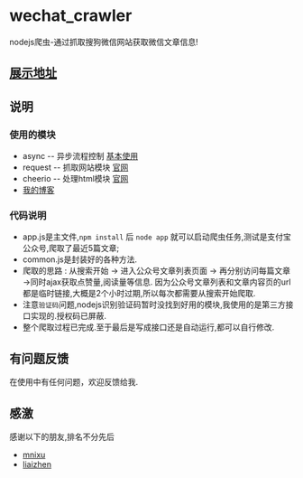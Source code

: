 # wechat_crawler
nodejs爬虫-通过抓取搜狗微信网站获取微信文章信息!

## [展示地址](http://39.108.162.233/wxlist)

## 说明
### 使用的模块
* async -- 异步流程控制  [基本使用](http://blog.csdn.net/zzwwjjdj1/article/details/51857959)
* request -- 抓取网站模块 [官网](https://www.npmjs.com/package/request)
* cheerio -- 处理html模块 [官网](https://www.npmjs.com/package/cheerio)
* [我的博客](http://blog.csdn.net/zzwwjjdj1/)

### 代码说明
* app.js是主文件,`npm install` 后 `node app` 就可以启动爬虫任务,测试是支付宝公众号,爬取了最近5篇文章;
* common.js是封装好的各种方法.
* 爬取的思路 : 从搜索开始 -> 进入公众号文章列表页面 -> 再分别访问每篇文章 ->同时ajax获取点赞量,阅读量等信息. 因为公众号文章列表和文章内容页的url都是临时链接,大概是2个小时过期,所以每次都需要从搜索开始爬取.
* 注意`验证码`问题,nodejs识别验证码暂时没找到好用的模块,我使用的是第三方接口实现的.授权码已屏蔽.
* 整个爬取过程已完成.至于最后是写成接口还是自动运行,都可以自行修改.

## 有问题反馈
在使用中有任何问题，欢迎反馈给我.

## 感激
感谢以下的朋友,排名不分先后

* [mnixu](https://github.com/mnixu/) 
* [liaizhen](https://github.com/liaizhen/)
